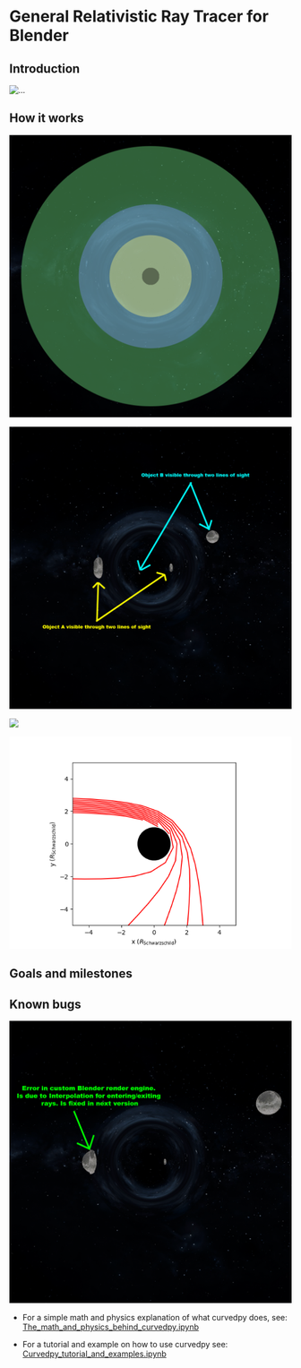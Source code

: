 # General Relativistic Ray Tracer for Blender

## Introduction
![...](images/animation_12AUG2024_crop.gif)


## How it works
![](images/regions_0100.png)

![](images/lines_of_sight_0200.png)

![](large_impact_param.png)

![](images/small_impact_param.png)


## Goals and milestones



## Known bugs

![](images/interpolation_error_0188.png)



* For a simple math and physics explanation of what curvedpy does, see: [The_math_and_physics_behind_curvedpy.ipynb](tutorials/The_math_and_physics_behind_curvedpy.ipynb)

* For a tutorial and example on how to use curvedpy see: [Curvedpy_tutorial_and_examples.ipynb](tutorials/Curvedpy_tutorial_and_examples.ipynb)